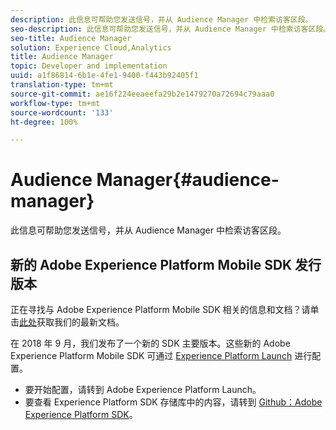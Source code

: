 ```yaml
---
description: 此信息可帮助您发送信号，并从 Audience Manager 中检索访客区段。
seo-description: 此信息可帮助您发送信号，并从 Audience Manager 中检索访客区段。
seo-title: Audience Manager
solution: Experience Cloud,Analytics
title: Audience Manager
topic: Developer and implementation
uuid: a1f86814-6b1e-4fe1-9400-f443b92405f1
translation-type: tm+mt
source-git-commit: ae16f224eeaeefa29b2e1479270a72694c79aaa0
workflow-type: tm+mt
source-wordcount: '133'
ht-degree: 100%

---
```



# Audience Manager{#audience-manager}

此信息可帮助您发送信号，并从 Audience Manager 中检索访客区段。

## 新的 Adobe Experience Platform Mobile SDK 发行版本

正在寻找与 Adobe Experience Platform Mobile SDK 相关的信息和文档？请单击[此处](https://aep-sdks.gitbook.io/docs/)获取我们的最新文档。

在 2018 年 9 月，我们发布了一个新的 SDK 主要版本。这些新的 Adobe Experience Platform Mobile SDK 可通过 [Experience Platform Launch](https://www.adobe.com/cn/experience-platform/launch.html) 进行配置。

* 要开始配置，请转到 Adobe Experience Platform Launch。
* 要查看 Experience Platform SDK 存储库中的内容，请转到 [Github：Adobe Experience Platform SDK](https://github.com/Adobe-Marketing-Cloud/acp-sdks)。

